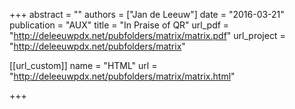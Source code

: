 +++
abstract = ""
authors = ["Jan de Leeuw"]
date = "2016-03-21"
publication = "AUX"
title = "In Praise of QR"
url_pdf = "http://deleeuwpdx.net/pubfolders/matrix/matrix.pdf"
url_project = "http://deleeuwpdx.net/pubfolders/matrix"


[[url_custom]]
name = "HTML"
url = "http://deleeuwpdx.net/pubfolders/matrix/matrix.html"

+++

